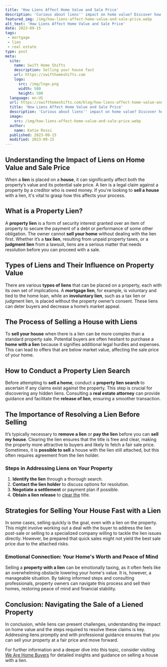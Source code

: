 ```yaml
---
title: 'How Liens Affect Home Value and Sale Price'
description: 'Curious about liens'' impact on home value? Discover how these legal claims affect the sale price of a property in this informative article.'
featured_img: /img/how-liens-affect-home-value-and-sale-price.webp
alt_text: 'How Liens Affect Home Value and Sale Price'
date: 2023-09-15
tags:
 - mortgage
 - lien
 - real estate
type: post
meta:
  site:
    name: Swift Home Shifts
    description: Selling your house fast
    url: https://swifthomeshifts.com
    logo:
      src: /img/logo.png
      width: 500
      height: 500
  language: en-US
  url: https://swifthomeshifts.com/blog/how-liens-affect-home-value-and-sale-price
  title: 'How Liens Affect Home Value and Sale Price'
  description: 'Curious about liens'' impact on home value? Discover how these legal claims affect the sale price of a property in this informative article.'
  image:
    src: /img/how-liens-affect-home-value-and-sale-price.webp
  author:
    name: Katie Rossi
  published: 2023-09-15
  modified: 2023-09-15
---
```



## Understanding the Impact of Liens on Home Value and Sale Price

When a **lien** is placed on a **house**, it can significantly affect both the property’s value and its potential sale price. A lien is a legal claim against a property by a creditor who is owed money. If you're looking to **sell a house** with a lien, it's vital to grasp how this affects your process.

## What is a Property Lien?

A **property lien** is a form of security interest granted over an item of property to secure the payment of a debt or performance of some other obligation. The owner cannot **sell your home** without dealing with the lien first. Whether it’s a **tax lien**, resulting from unpaid property taxes, or a **judgment lien** from a lawsuit, liens are a serious matter that needs resolution before you can proceed with a sale.

## Types of Liens and Their Influence on Property Value

There are various **types of liens** that can be placed on a property, each with its own set of implications. A **mortgage lien**, for example, is voluntary and tied to the home loan, while an **involuntary lien**, such as a tax lien or judgment lien, is placed without the property owner’s consent. These liens can deter buyers and decrease a home’s market appeal.

## The Process of Selling a House with Liens

To **sell your house** when there is a lien can be more complex than a standard property sale. Potential buyers are often hesitant to purchase a **home with a lien** because it signifies additional legal hurdles and expenses. This can lead to offers that are below market value, affecting the sale price of your home.

## How to Conduct a Property Lien Search

Before attempting to **sell a home**, conduct a **property lien search** to ascertain if any claims exist against the property. This step is crucial for discovering any hidden liens. Consulting a **real estate attorney** can provide guidance and facilitate the **release of lien**, ensuring a smoother transaction.

## The Importance of Resolving a Lien Before Selling

It’s typically necessary to **remove a lien** or **pay the lien** before you can **sell my house**. Clearing the lien ensures that the title is free and clear, making the property more attractive to buyers and likely to fetch a fair sale price. Sometimes, it is **possible to sell** a house with the lien still attached, but this often requires agreement from the lien holder.

### Steps in Addressing Liens on Your Property

1. **Identify the lien** through a thorough search.
2. **Contact the lien holder** to discuss options for resolution.
3. **Negotiate a settlement** or payment plan if possible.
4. **Obtain a lien release** to [clear   the](https://swifthomeshifts.com/blog/lien-release-process-a-sellers-comprehensive-guide) title.

## Strategies for Selling Your House Fast with a Lien

In some cases, selling quickly is the goal, even with a lien on the property. This might involve working out a deal with the buyer to address the lien post-sale or selling to a specialized company willing to tackle the lien issues directly. However, be prepared that quick sales might not yield the best sale price due to the attached risks.

### Emotional Connection: Your Home's Worth and Peace of Mind

Selling a **property with a lien** can be emotionally taxing, as it often feels like an overwhelming obstacle lowering your home's value. It is, however, a manageable situation. By taking informed steps and consulting professionals, property owners can navigate this process and sell their homes, restoring peace of mind and financial stability.

## Conclusion: Navigating the Sale of a Liened Property

In conclusion, while liens can present challenges, understanding the impact on home value and the steps required to resolve these claims is key. Addressing liens promptly and with professional guidance ensures that you can sell your property at a fair price and move forward.

For further information and a deeper dive into this topic, consider visiting [We Are Home Buyers](https://www.wearehomebuyers.com/blog/sell-a-house-with-a-lien/) for detailed insights and guidance on selling a house with a lien.